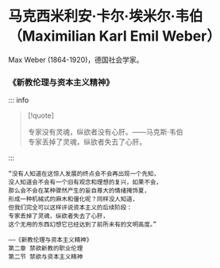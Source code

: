 # 马克西米利安·卡尔·埃米尔·韦伯（Maximilian Karl Emil Weber）

Max Weber (1864-1920)，德国社会学家。

### 《新教伦理与资本主义精神》

::: info

> [!quote]
>
> 专家没有灵魂，纵欲者没有心肝。——马克斯·韦伯  
> 专家丢掉了灵魂，纵欲者失去了心肝。

:::

```
“没有人知道在这惊人发展的终点会不会再出现一个先知，
没人知道会不会有一个旧有观念和理想的复兴，如果不会，
那么会不会在某种骤然产生的妄自尊大的情绪掩饰夏，
形成一种机械式的麻木和僵化呢？同样没人知道，
但我们完全可以这样评说资本主义的后续阶段：
专家丢掉了灵魂，纵欲者失去了心肝，
这个无用的东西幻想它已经达到了前所未有的文明高度。”

——《新教伦理与资本主义精神》
第二章 禁欲新教的职业伦理
第二节 禁欲与资本主义精神
```
